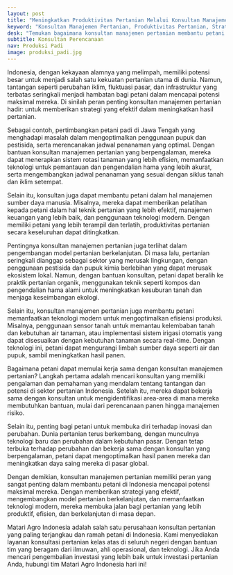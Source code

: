 ```yaml
---
layout: post
title: "Meningkatkan Produktivitas Pertanian Melalui Konsultan Manajemen: Strategi Efektif untuk Peningkatan Hasil"
keyword: "Konsultan Manajemen Pertanian, Produktivitas Pertanian, Strategi Pertanian, Konsultasi Pertanian, Model Pertanian Modern, Peningkatan Hasil Pertanian, Efisiensi Pertanian, Pertanian Berkelanjutan, Indonesia"
desk: "Temukan bagaimana konsultan manajemen pertanian membantu petani di Indonesia meningkatkan produktivitas, efisiensi, dan keberlanjutan dengan strategi yang efektif."
subtitle: Konsultan Perencanaan
nav: Produksi Padi
image: produksi_padi.jpg
---
```


Indonesia, dengan kekayaan alamnya yang melimpah, memiliki potensi besar untuk menjadi salah satu kekuatan pertanian utama di dunia. Namun, tantangan seperti perubahan iklim, fluktuasi pasar, dan infrastruktur yang terbatas seringkali menjadi hambatan bagi petani dalam mencapai potensi maksimal mereka. Di sinilah peran penting konsultan manajemen pertanian hadir: untuk memberikan strategi yang efektif dalam meningkatkan hasil pertanian.

Sebagai contoh, pertimbangkan petani padi di Jawa Tengah yang menghadapi masalah dalam mengoptimalkan penggunaan pupuk dan pestisida, serta merencanakan jadwal penanaman yang optimal. Dengan bantuan konsultan manajemen pertanian yang berpengalaman, mereka dapat menerapkan sistem rotasi tanaman yang lebih efisien, memanfaatkan teknologi untuk pemantauan dan pengendalian hama yang lebih akurat, serta mengembangkan jadwal penanaman yang sesuai dengan siklus tanah dan iklim setempat.

Selain itu, konsultan juga dapat membantu petani dalam hal manajemen sumber daya manusia. Misalnya, mereka dapat memberikan pelatihan kepada petani dalam hal teknik pertanian yang lebih efektif, manajemen keuangan yang lebih baik, dan penggunaan teknologi modern. Dengan memiliki petani yang lebih terampil dan terlatih, produktivitas pertanian secara keseluruhan dapat ditingkatkan.

Pentingnya konsultan manajemen pertanian juga terlihat dalam pengembangan model pertanian berkelanjutan. Di masa lalu, pertanian seringkali dianggap sebagai sektor yang merusak lingkungan, dengan penggunaan pestisida dan pupuk kimia berlebihan yang dapat merusak ekosistem lokal. Namun, dengan bantuan konsultan, petani dapat beralih ke praktik pertanian organik, menggunakan teknik seperti kompos dan pengendalian hama alami untuk meningkatkan kesuburan tanah dan menjaga keseimbangan ekologi.

Selain itu, konsultan manajemen pertanian juga membantu petani memanfaatkan teknologi modern untuk mengoptimalkan efisiensi produksi. Misalnya, penggunaan sensor tanah untuk memantau kelembaban tanah dan kebutuhan air tanaman, atau implementasi sistem irigasi otomatis yang dapat disesuaikan dengan kebutuhan tanaman secara real-time. Dengan teknologi ini, petani dapat mengurangi limbah sumber daya seperti air dan pupuk, sambil meningkatkan hasil panen.

Bagaimana petani dapat memulai kerja sama dengan konsultan manajemen pertanian? Langkah pertama adalah mencari konsultan yang memiliki pengalaman dan pemahaman yang mendalam tentang tantangan dan potensi di sektor pertanian Indonesia. Setelah itu, mereka dapat bekerja sama dengan konsultan untuk mengidentifikasi area-area di mana mereka membutuhkan bantuan, mulai dari perencanaan panen hingga manajemen risiko.

Selain itu, penting bagi petani untuk membuka diri terhadap inovasi dan perubahan. Dunia pertanian terus berkembang, dengan munculnya teknologi baru dan perubahan dalam kebutuhan pasar. Dengan tetap terbuka terhadap perubahan dan bekerja sama dengan konsultan yang berpengalaman, petani dapat mengoptimalkan hasil panen mereka dan meningkatkan daya saing mereka di pasar global.

Dengan demikian, konsultan manajemen pertanian memiliki peran yang sangat penting dalam membantu petani di Indonesia mencapai potensi maksimal mereka. Dengan memberikan strategi yang efektif, mengembangkan model pertanian berkelanjutan, dan memanfaatkan teknologi modern, mereka membuka jalan bagi pertanian yang lebih produktif, efisien, dan berkelanjutan di masa depan.

Matari Agro Indonesia adalah salah satu perusahaan konsultan pertanian yang paling terjangkau dan ramah petani di Indonesia. Kami menyediakan layanan konsultasi pertanian kelas atas di seluruh negeri dengan bantuan tim yang beragam dari ilmuwan, ahli operasional, dan teknologi. Jika Anda mencari pengembalian investasi yang lebih baik untuk investasi pertanian Anda, hubungi tim Matari Agro Indonesia hari ini!
